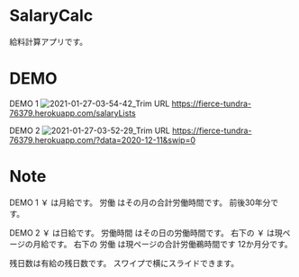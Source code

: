 # SalaryCalc
給料計算アプリです。

# DEMO

DEMO 1
![2021-01-27-03-54-42_Trim](https://user-images.githubusercontent.com/29295080/105892664-82549500-6055-11eb-9f0e-98231d61d0e5.gif)
URL https://fierce-tundra-76379.herokuapp.com/salaryLists

DEMO 2
![2021-01-27-03-52-29_Trim](https://user-images.githubusercontent.com/29295080/105892785-ab752580-6055-11eb-95df-260d8eef3d25.gif)
URL https://fierce-tundra-76379.herokuapp.com/?data=2020-12-11&swip=0

# Note
DEMO 1
￥ は月給です。
労働 はその月の合計労働時間です。
前後30年分です。

DEMO 2
￥ は日給です。
労働時間 はその日の労働時間です。
右下の ￥ は現ページの月給です。
右下の 労働 は現ページの合計労働鵜時間です
12か月分です。

残日数は有給の残日数です。
スワイプで横にスライドできます。
